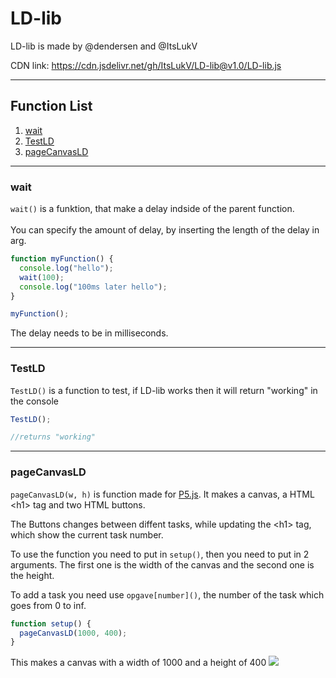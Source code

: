 # LD-lib

LD-lib is made by @dendersen and @ItsLukV

CDN link: https://cdn.jsdelivr.net/gh/ItsLukV/LD-lib@v1.0/LD-lib.js

---

## Function List

1. [wait](https://github.com/ItsLukV/LD-lib/tree/test#wait)
2. [TestLD](https://github.com/ItsLukV/LD-lib/tree/test#testld)
3. [pageCanvasLD](https://github.com/ItsLukV/LD-lib/tree/test#testld)

---

### wait

`wait()` is a funktion, that make a delay indside of the parent function.<br><br>
You can specify the amount of delay, by inserting the length of the delay in arg.

```js
function myFunction() {
  console.log("hello");
  wait(100);
  console.log("100ms later hello");
}

myFunction();
```

The delay needs to be in milliseconds.

---

### TestLD

`TestLD()` is a function to test, if LD-lib works then it will return "working" in the console

```js
TestLD();

//returns "working"
```

---

### pageCanvasLD

`pageCanvasLD(w, h)` is function made for [P5.js](https://p5js.org/).
It makes a canvas, a HTML \<h1> tag and two HTML buttons.<br>

The Buttons changes between diffent tasks, while updating the \<h1> tag, which show the current task number.<br>

To use the function you need to put in `setup()`, then you need to put in 2 arguments. The first one is the width of the canvas and the second one is the height.<br>

To add a task you need use `opgave[number]()`, the number of the task which goes from 0 to inf.
```js
function setup() {
  pageCanvasLD(1000, 400);
}
```

This makes a canvas with a width of 1000 and a height of 400
![](https://i.imgur.com/Pbphirc.png)
